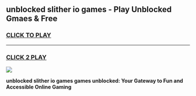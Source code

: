 
## unblocked slither io games - Play Unblocked Gmaes & Free
<h3>
<a href="https://news.freeplayer.one?title=unblocked_slither_io_games&ref=16F">CLICK TO PLAY</a></h3>
<hr>

<h3>
<a href="https://news.freeplayer.one?title=unblocked_slither_io_games&ref=16F">CLICK 2 PLAY</a>
  
</h3>

<a href="https://news.freeplayer.one?title=unblocked_slither_io_games&ref=16F/"><img src="https://clearcache.store/games.png"></a>


**unblocked slither io games games unblocked: Your Gateway to Fun and Accessible Online Gaming**

